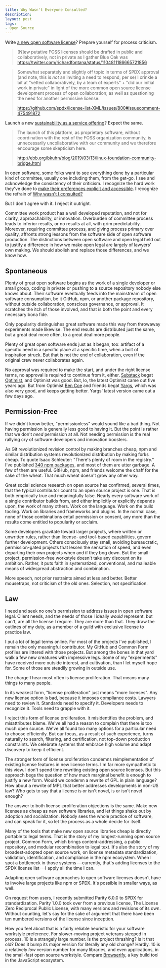 ```yaml
---
title: Why Wasn't Everyone Consulted?
description:
layout: post
tags:
- Open Source
---
```


Write [a new open software license](https://blueoakcouncil.org/license/1.0.0.html)?  Prepare yourself for process criticism.

> [N]ew putative FOSS licenses should be drafted in public and collaboratively, not in private as I gather Blue Oak was
> <https://twitter.com/richardfontana/status/1104811186665721856>

> Somewhat separately and slightly off topic in terms of SPDX approval (and note, this is *not* an inviting a need to respond, per se) I crinkle a bit at "vetted collaboratively, by a team of experts" + "did our initial work in private" in light of the more common open source license development process of open collaboration; as well as questioning the need for another permissive license.
>
> <https://github.com/spdx/license-list-XML/issues/800#issuecomment-475491872>

Launch a new [sustainability as a service offering](https://communitybridge.org/)?  Expect the same.

> The launch of this platform, as proprietary software, without coordination with the rest of the FOSS organization community, is unnecessarily uncollaborative with our community and we therefore encourage some skepticism here.
>
> <http://ebb.org/bkuhn/blog/2019/03/13/linux-foundation-community-bridge.html>

In open software, some folks want to see everything done by a particular kind of committee, usually one including them, from the get-go.  I see and acknowledge the consistency of their criticism.  I recognize the hard work they've done to [make their preferences explicit and accessible](https://github.com/richardfontana/hbr/blob/master/HBR.md).  I recognize the refrain of [Why wasn't I consulted?](https://youtu.be/m0rakUuPXFM?t=746)

But I don't agree with it.  I reject it outright.

Committee work product has a well developed reputation, and not for clarity, approachability, or innovation.  Overburden of committee process leads to inferior results, or no results at all, with grim predictability.  Moreover, requiring committee process, and giving process primary over quality, affronts strong lessons from the software side of open software production.  The distinctions between open software and open legal held out to justify a difference in how we make open legal are largely of lawyers' own making.  We should abolish and replace those differences, and we know how.

## Spontaneous

Plenty of great open software begins as the work of a single developer or small group, coding in private or pushing to a source repository nobody else knows about.  Their software eventually feeds into the mainstream of open software consumption, be it GitHub, npm, or another package repository, without outside collaboration, conscious governance, or approval.  It scratches the itch of those involved, and that is both the point and every necessary bona fide.

Only popularity distinguishes great software made this way from throwaway experiments made likewise.  The end results are distributed just the same, but a great deal more often, to a great deal more people.

Plenty of great open software ends just as it began, too: artifact of a specific need in a specific place at a specific time, when a bolt of inspiration struck.  But that is not the end of collaboration, even if the original crew never collaborates again.

No approval was required to make the start, and under the right license terms, no approval is required to continue from it, either.  [Substack](http://substack.net/) begat [Optimist](https://www.npmjs.com/package/optimist), and Optimist was good.  But, lo, the latest Optimist came out five years ago.  But from Optimist [Ben Coe](https://github.com/bcoe) and friends begat [Yargs](https://www.npmjs.com/package/yargs), which was also very good, and keeps getting better.  Yargs' latest version came out a few days ago.

## Permission-Free

If we didn't know better, "permissionless" would sound like a bad thing.  Not having permission is generally less good to having it.  But the point is rather that we don't _need_ permission at all.  Not needing permission is the real rallying cry of software developers and innovation boosters.

As Git revolutionized revision control by making branches cheap, npm and similar distribution systems revolutionized distribution by making forks cheap.  To quote Isaac Schleuter: "There's plenty of room in the registry."  I've published [340 npm packages](https://npmjs.com/~kemitchell), and most of them are utter garbage.  A few of them are useful.  GitHub, npm, and friends welcome the chaff for the sake of the wheat.  That much wheat doesn't grow any other way.

Great social science research on open source has confirmed, several times, that the typical contributor count to an open source project is one.  That is both empirically true and meaningfully false.  Nearly every software work of a single contributor builds from, and either implicitly or explicitly depends upon, the work of many others.  Work on the language.  Work on the build tooling.  Work on libraries and frameworks and plugins.  In the normal case, none of those combinations entail permission or consent, any more than the results come entitled to popularity or acclaim.

Some developers gravitate toward larger projects, where written or unwritten rules, rather than license- and tool-based capabilities, govern further development.  Others consciously stay small, avoiding bureaucratic, permission-gated projects that lessen the sensation of speed, and even departing their own projects when and if they bog down.  But the small-project, permission-free workstyle doesn't take any discount on its ambition.  Rather, it puts faith in systematized, conventional, and malleable means of widespread abstraction and combination.

More speech, not prior restraints aimed at less and better.  Better mousetraps, not criticism of the old ones.  Selection, not specification.

## Law

I need and seek no one's permission to address issues in open software legal.  Client needs, and the needs of those I ideally _would_ represent, but can't,  are all the license I require.  They are more than that.  They draw the outlines of my duty, as a member of a guild with exclusive license to practice law.

I put a lot of legal terms online.  For most of the projects I've published, I remain the only meaningful contributor.  My GitHub and Common Form profiles are littered with those projects.  But among the bones in that yard walk a few new creatures with impressive legs.  Some of my "experiments" have received more outside interest, and cultivation, than I let myself hope for.  Some of those are steadily growing in outside use.

The charge I hear most often is license proliferation.  That means many things to many people.

In its weakest form, "license proliferation" just means "more licenses".  Any new license option is bad, because it imposes compliance costs.  Lawyers need to review it.  Standards need to specify it.  Developers needs to recognize it.  Tools need to grapple with it.

I reject this form of license proliferation.  It misidentifies the problem, and misattributes blame.  We've all had a reason to complain that there is too much open source.  We've all found too many options for a particular need to choose efficiently.  But our focus, as a result of such experience, turns naturally to search, filtering, and certification, not top-down production constraints.  We celebrate systems that embrace high volume and adapt discovery to keep it efficient.

The stronger form of license proliferation condemns reimplementation of existing license features in new license terms.  I'm far more sympathetic to this view.  I don't spend time rewriting existing open source licenses.  But this approach begs the question of how much marginal benefit is enough to justify a new form.  Would we condemn a rewrite of GPL in plain language?  How about a rewrite of MPL that better addresses developments in non-US law?  Who gets to say that a license is or isn't novel, is or isn't novel enough?

The answer to both license-proliferation objections is the same.  Make new licenses as cheap as new software libraries, and let things shake out by adoption and socialization.  Nobody sees the whole practice of software, and can speak for it, so let the process as a whole decide for itself.

Many of the tools that make new open source libraries cheap is directly portable to legal terms.  That is the story of my longest-running open source project, Common Form, which brings content-addressing, a public repository, and modular recombination to legal text.  It's also the story of my broadest-adopted open source work, on license metadata standardization, validation, identification, and compliance in the npm ecosystem.  When I spot a bottleneck in those systems---currently, that's adding licenses to the SPDX license list---I apply all the time I can.

Adapting open software approaches to open software licenses doesn't have to involve large projects like npm or SPDX.  It's possible in smaller ways, as well.

On request from users, I recently submitted Parity 6.0.0 to SPDX for standardization.  Parity 1.0.0 took over from a previous license, The License Zero Reciprocal Public License, with many versions and revisions of its own.  Without counting, let's say for the sake of argument that there have been ten numbered versions of the license since inception.

How you feel about that is a fairly reliable heuristic for your software workstyle preference.  For slower-moving project veterans steeped in process, 10 is a strangely large number.  Is the project thrashing?  Is it that old?  Does it bump its major version for literally any old change?  Hardly.  10 is a relatively _low_ version number for many libraries, and even applications, in the small-fast open source workstyle.  Compare [Browserify](https://www.npmjs.com/package/browserify/versions), a key build tool in the JavaScript ecosystem.